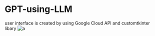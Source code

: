 # GPT-using-LLM

user interface is created  by using Google Cloud API and customtkinter libary
![a](https://github.com/user-attachments/assets/7d52258f-34e1-408d-b6be-799eb6135855)

